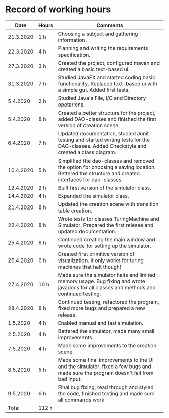 # Record of working hours
Date | Hours | Comments
-----|-------|---------
21.3.2020| 1 h |Choosing a subject and gathering information.
22.3.2020| 4 h |Planning and writing the requirements specification.
27.3.2020| 3 h |Created the project, configured maven and created a basic text-based ui.
31.3.2020| 7 h |Studied JavaFX and started coding basic functionality. Replaced text-based ui with a simple gui. Added first               tests.
5.4.2020| 2 h |Studied Java's File, I/O and Directory opetarions.
5.4.2020| 8 h |Created a better structure for the project, added DAO-classes and finished the first version of creation scene.
6.4.2020| 7 h |Updated documentation, studied Junit-testing and started writing tests for the DAO-classes. Added Checkstyle and created a class diagram.
10.4.2020| 5 h |Simplified the dao-classes and removed the option for choosing a saving location. Bettered the structure and created interfaces for dao-classes.
12.4.2020| 2 h |Built first version of the simulator class.
14.4.2020| 4 h |Expanded the simulator class.
21.4.2020| 8 h |Updated the creation scene with transition table creation.
22.4.2020| 8 h |Wrote tests for classes TuringMachine and Simulator. Prepared the first release and updated documentation.
25.4.2020| 6 h |Continued creating the main window and wrote code for setting up the simulator.
26.4.2020| 6 h |Created first primitive version of visualization. It only works for turing machines that halt though!
27.4.2020| 10 h |Made sure the simulator halts and limited memory usage. Bug fixing and wrote javadocs for all classes and methods and continued testing.
28.4.2020| 8 h |Continued testing, refactored the program, fixed more bugs and prepared a new release.
1.5.2020| 4 h |Enabled manual and fast simulation.
2.5.2020| 4 h |Bettered the simulator, made many small improvements.
7.5.2020| 4 h |Made some improvements to the creation scene.
8.5.2020| 5 h |Made some final improvements to the UI and the simulator, fixed a few bugs and made sure the program doesn't fail from bad input.
9.5.2020| 6 h |Final bug fixing, read through and styled the code, finished testing and made sure all commands work.
Total| 112 h
